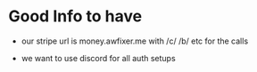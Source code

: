 # Good Info to have

- our stripe url is money.awfixer.me with /c/ /b/ etc for the calls

- we want to use discord for all auth setups
